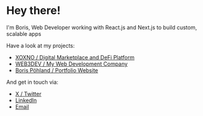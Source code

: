 # Hey there!

I'm Boris, Web Developer working with React.js and Next.js to build custom, scalable apps

Have a look at my projects:
- [XOXNO / Digital Marketplace and DeFi Platform](https://xoxno.com)
- [WEB3DEV / My Web Development Company](https://xweb3.dev)
- [Boris Pöhland / Portfolio Website](https://boris.app)

And get in touch via:
- [X / Twitter](https://x.com/borispoehland)
- [LinkedIn](www.linkedin.com/in/borispoehland)
- [Email](mailto:me@boris.app)
